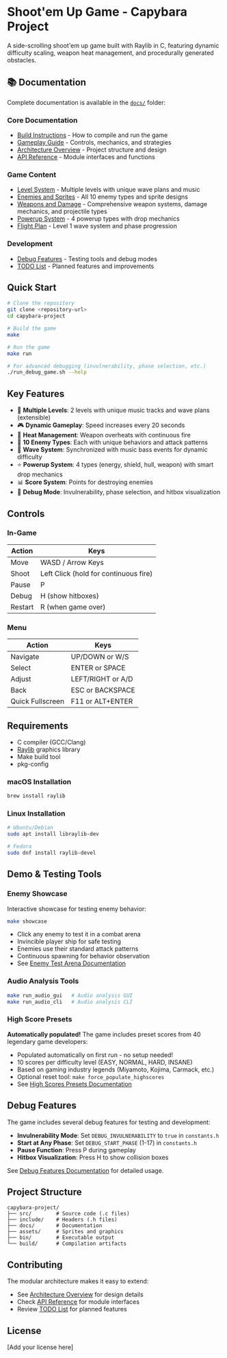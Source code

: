 # Shoot'em Up Game - Capybara Project

A side-scrolling shoot'em up game built with Raylib in C, featuring dynamic difficulty scaling, weapon heat management, and procedurally generated obstacles.

## 📚 Documentation

Complete documentation is available in the [`docs/`](docs/INDEX.md) folder:

### Core Documentation
- [Build Instructions](docs/BUILD.md) - How to compile and run the game
- [Gameplay Guide](docs/GAMEPLAY.md) - Controls, mechanics, and strategies
- [Architecture Overview](docs/ARCHITECTURE.md) - Project structure and design
- [API Reference](docs/API.md) - Module interfaces and functions

### Game Content
- [Level System](docs/LEVEL_SYSTEM.md) - Multiple levels with unique wave plans and music
- [Enemies and Sprites](docs/ENEMIES_AND_SPRITES.md) - All 10 enemy types and sprite designs
- [Weapons and Damage](docs/WEAPONS_AND_DAMAGE.md) - Comprehensive weapon systems, damage mechanics, and projectile types
- [Powerup System](docs/POWERUPS.md) - 4 powerup types with drop mechanics
- [Flight Plan](docs/FLIGHT_PLAN.md) - Level 1 wave system and phase progression

### Development
- [Debug Features](docs/DEBUG_FEATURES.md) - Testing tools and debug modes
- [TODO List](docs/TODO.md) - Planned features and improvements

## Quick Start

```bash
# Clone the repository
git clone <repository-url>
cd capybara-project

# Build the game
make

# Run the game
make run

# For advanced debugging (invulnerability, phase selection, etc.)
./run_debug_game.sh --help
```

## Key Features

- 🎵 **Multiple Levels**: 2 levels with unique music tracks and wave plans (extensible)
- 🎮 **Dynamic Gameplay**: Speed increases every 20 seconds
- 🔫 **Heat Management**: Weapon overheats with continuous fire
- 👾 **10 Enemy Types**: Each with unique behaviors and attack patterns
- 🌊 **Wave System**: Synchronized with music bass events for dynamic difficulty
- ⭐ **Powerup System**: 4 types (energy, shield, hull, weapon) with smart drop mechanics
- 📊 **Score System**: Points for destroying enemies
- 🐛 **Debug Mode**: Invulnerability, phase selection, and hitbox visualization

## Controls

### In-Game
| Action | Keys |
|--------|------|
| Move | WASD / Arrow Keys |
| Shoot | Left Click (hold for continuous fire) |
| Pause | P |
| Debug | H (show hitboxes) |
| Restart | R (when game over) |

### Menu
| Action | Keys |
|--------|------|
| Navigate | UP/DOWN or W/S |
| Select | ENTER or SPACE |
| Adjust | LEFT/RIGHT or A/D |
| Back | ESC or BACKSPACE |
| Quick Fullscreen | F11 or ALT+ENTER |

## Requirements

- C compiler (GCC/Clang)
- [Raylib](https://www.raylib.com/) graphics library
- Make build tool
- pkg-config

### macOS Installation
```bash
brew install raylib
```

### Linux Installation
```bash
# Ubuntu/Debian
sudo apt install libraylib-dev

# Fedora
sudo dnf install raylib-devel
```

## Demo & Testing Tools

### Enemy Showcase
Interactive showcase for testing enemy behavior:
```bash
make showcase
```
- Click any enemy to test it in a combat arena
- Invincible player ship for safe testing
- Enemies use their standard attack patterns
- Continuous spawning for behavior observation
- See [Enemy Test Arena Documentation](docs/ENEMY_TEST_ARENA.md)

### Audio Analysis Tools
```bash
make run_audio_gui   # Audio analysis GUI
make run_audio_cli   # Audio analysis CLI
```

### High Score Presets
**Automatically populated!** The game includes preset scores from 40 legendary game developers:
- Populated automatically on first run - no setup needed!
- 10 scores per difficulty level (EASY, NORMAL, HARD, INSANE)
- Based on gaming industry legends (Miyamoto, Kojima, Carmack, etc.)
- Optional reset tool: `make force_populate_highscores`
- See [High Scores Presets Documentation](docs/HIGH_SCORES_PRESETS.md)

## Debug Features

The game includes several debug features for testing and development:

- **Invulnerability Mode**: Set `DEBUG_INVULNERABILITY` to `true` in `constants.h`
- **Start at Any Phase**: Set `DEBUG_START_PHASE` (1-17) in `constants.h`
- **Pause Function**: Press P during gameplay
- **Hitbox Visualization**: Press H to show collision boxes

See [Debug Features Documentation](docs/DEBUG_FEATURES.md) for detailed usage.

## Project Structure

```
capybara-project/
├── src/        # Source code (.c files)
├── include/    # Headers (.h files)
├── docs/       # Documentation
├── assets/     # Sprites and graphics
├── bin/        # Executable output
└── build/      # Compilation artifacts
```

## Contributing

The modular architecture makes it easy to extend:
- See [Architecture Overview](docs/ARCHITECTURE.md) for design details
- Check [API Reference](docs/API.md) for module interfaces
- Review [TODO List](docs/TODO.md) for planned features

## License

[Add your license here]
